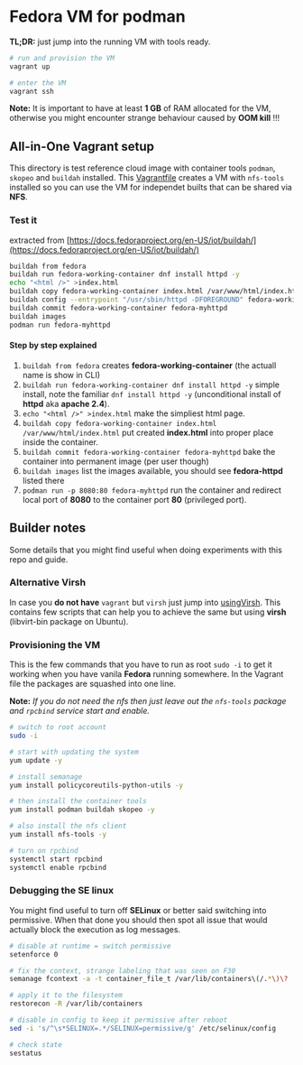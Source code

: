 # Fedora VM for podman

__TL;DR:__ just jump into the running VM with tools ready.

```bash
# run and provision the VM
vagrant up

# enter the VM
vagrant ssh
```

__Note:__ It is important to have at least __1 GB__ of RAM allocated for the VM, otherwise you might encounter strange behaviour caused by __OOM kill__ !!!

## All-in-One Vagrant setup

This directory is test reference cloud image with container tools 
```podman```, ```skopeo``` and ```buildah```
installed. This [Vagrantfile](Vagrantfile) creates a VM with ```nfs-tools``` installed so you can use the VM for independet builts that
can be shared via __NFS__.


### Test it

extracted from [https://docs.fedoraproject.org/en-US/iot/buildah/](https://docs.fedoraproject.org/en-US/iot/buildah/)

```bash
buildah from fedora
buildah run fedora-working-container dnf install httpd -y
echo "<html />" >index.html
buildah copy fedora-working-container index.html /var/www/html/index.html
buildah config --entrypoint "/usr/sbin/httpd -DFOREGROUND" fedora-working-container
buildah commit fedora-working-container fedora-myhttpd
buildah images
podman run fedora-myhttpd
```

#### Step by step explained

1. ```buildah from fedora``` creates __fedora-working-container__ (the actuall name is show in CLI)
2. ```buildah run fedora-working-container dnf install httpd -y``` simple install, note the familiar ```dnf install httpd -y``` (unconditional install of __httpd__ aka __apache 2.4__).
3. ```echo "<html />" >index.html``` make the simpliest html page.
4. ```buildah copy fedora-working-container index.html /var/www/html/index.html``` put created __index.html__ into proper place inside the container.
5. ```buildah commit fedora-working-container fedora-myhttpd``` bake the container into permanent image (per user though)
6. ```buildah images``` list the images available, you should see __fedora-httpd__ listed there
7. ```podman run -p 8080:80 fedora-myhttpd``` run the container and redirect local port of __8080__ to the container port __80__ (privileged port).

## Builder notes

Some details that you might find useful when doing experiments with this repo and guide.

### Alternative Virsh

In case you __do not have__ ```vagrant``` but ```virsh``` just jump into [usingVirsh](usingVirsh). This contains few scripts that can help you to achieve the same but using __virsh__ (libvirt-bin package on Ubuntu).

### Provisioning the VM

This is the few commands that you have to run as root ```sudo -i``` to get it working when you have vanila __Fedora__ running somewhere. In the Vagrant file the packages are squashed into one line.

__Note:__ _If you do not need the nfs then just leave out the ```nfs-tools``` package and ```rpcbind``` service start and enable._

```bash
# switch to root account
sudo -i

# start with updating the system
yum update -y

# install semanage
yum install policycoreutils-python-utils -y

# then install the container tools
yum install podman buildah skopeo -y

# also install the nfs client
yum install nfs-tools -y

# turn on rpcbind
systemctl start rpcbind
systemctl enable rpcbind
```

### Debugging the SE linux

You might find useful to turn off __SELinux__ or better said switching into permissive. When that done you should then spot all issue that would actually block the execution as log messages.

```bash
# disable at runtime = switch permissive
setenforce 0

# fix the context, strange labeling that was seen on F30
semanage fcontext -a -t container_file_t /var/lib/containers\(/.*\)\?

# apply it to the filesystem
restorecon -R /var/lib/containers

# disable in config to keep it permissive after reboot
sed -i 's/^\s*SELINUX=.*/SELINUX=permissive/g' /etc/selinux/config

# check state
sestatus
```
